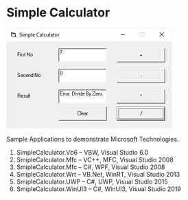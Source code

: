 # Simple Calculator

![alt text](SimpleCalculator_UI.png)

Sample Applications to demonstrate Microsoft Technologies.

1.	SimpleCalculator.Vb6 – VBW, Visual Studio 6.0
2.	SmipleCalculator.Mfc – VC++, MFC, Visual Studio 2008
3.	SmipleCalculator.Mfc – C#, WPF, Visual Studio 2008
4.	SmipleCalculator.Wrt – VB.Net, WinRT, Visual Studio 2013
5.	SmipleCalculator.UWP – C#, UWP, Visual Studio 2015
6.	SmipleCalculator.WinUI3 – C#, WinUI3, Visual Studio 2019
